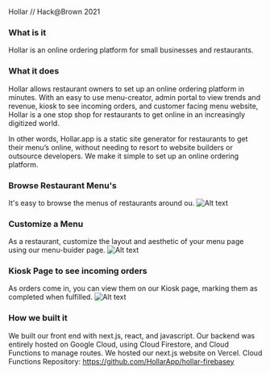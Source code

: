 Hollar // Hack@Brown 2021

### What is it
Hollar is an online ordering platform for small businesses and restaurants.

### What it does

Hollar allows restaurant owners to set up an online ordering platform in minutes. With an easy to use menu-creator, admin portal to view trends and revenue, kiosk to see incoming orders, and customer facing menu website, Hollar is a one stop shop for restaurants to get online in an increasingly digitized world. 

In other words, Hollar.app is a static site generator for restaurants to get their menu’s online, without needing to resort to website builders or outsource developers. We make it simple to set up an online ordering platform.

### Browse Restaurant Menu's 
It's easy to browse the menus of restaurants around ou. 
![Alt text](assets/readme/browse_menu_gif.gif?raw=true "Browse Menu")

### Customize a Menu
As a restaurant, customize the layout and aesthetic of your menu page using our menu-buider page.
![Alt text](assets/readme/add_menu_item_gif.gif?raw=true "Add Menu Item")

### Kiosk Page to see incoming orders
As orders come in, you can view them on our Kiosk page, marking them as completed when fulfilled. 
![Alt text](assets/readme/kiosk_page_gif.gif?raw=true "Kiosk Page")

### How we built it

We built our front end with next.js, react, and javascript. Our backend was entirely hosted on Google Cloud, using Cloud Firestore, and Cloud Functions to manage routes. We hosted our next.js website on Vercel. Cloud Functions Repository: https://github.com/HollarApp/hollar-firebasey
